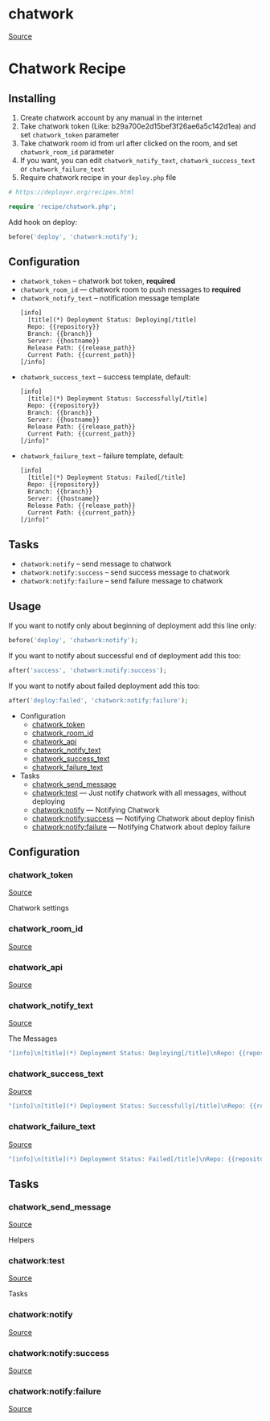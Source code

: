 <!-- DO NOT EDIT THIS FILE! -->
<!-- Instead edit contrib/chatwork.php -->
<!-- Then run bin/docgen -->

# chatwork

[Source](/contrib/chatwork.php)


# Chatwork Recipe

## Installing
  1. Create chatwork account by any manual in the internet
  2. Take chatwork token (Like: b29a700e2d15bef3f26ae6a5c142d1ea) and set `chatwork_token` parameter
  3. Take chatwork room id from url after clicked on the room, and set `chatwork_room_id` parameter
  4. If you want, you can edit `chatwork_notify_text`, `chatwork_success_text` or `chatwork_failure_text`
  5. Require chatwork recipe in your `deploy.php` file

```php
# https://deployer.org/recipes.html

require 'recipe/chatwork.php';
```

Add hook on deploy:
 
```php
before('deploy', 'chatwork:notify');
```

## Configuration

- `chatwork_token` – chatwork bot token, **required** 
- `chatwork_room_id` — chatwork room to push messages to **required**
- `chatwork_notify_text` – notification message template
  ```
  [info]
    [title](*) Deployment Status: Deploying[/title]
    Repo: {{repository}}
    Branch: {{branch}}
    Server: {{hostname}}
    Release Path: {{release_path}}
    Current Path: {{current_path}}
  [/info]
  ```
- `chatwork_success_text` – success template, default:
  ```
  [info]
    [title](*) Deployment Status: Successfully[/title]
    Repo: {{repository}}
    Branch: {{branch}}
    Server: {{hostname}}
    Release Path: {{release_path}}
    Current Path: {{current_path}}
  [/info]"
  ```
- `chatwork_failure_text` – failure template, default:
  ```
  [info]
    [title](*) Deployment Status: Failed[/title]
    Repo: {{repository}}
    Branch: {{branch}}
    Server: {{hostname}}
    Release Path: {{release_path}}
    Current Path: {{current_path}}
  [/info]"
  ```

## Tasks

- `chatwork:notify` – send message to chatwork
- `chatwork:notify:success` – send success message to chatwork
- `chatwork:notify:failure` – send failure message to chatwork

## Usage

If you want to notify only about beginning of deployment add this line only:

```php
before('deploy', 'chatwork:notify');
```

If you want to notify about successful end of deployment add this too:

```php
after('success', 'chatwork:notify:success');
```
If you want to notify about failed deployment add this too:

```php
after('deploy:failed', 'chatwork:notify:failure');
```


* Configuration
  * [chatwork_token](#chatwork_token)
  * [chatwork_room_id](#chatwork_room_id)
  * [chatwork_api](#chatwork_api)
  * [chatwork_notify_text](#chatwork_notify_text)
  * [chatwork_success_text](#chatwork_success_text)
  * [chatwork_failure_text](#chatwork_failure_text)
* Tasks
  * [chatwork_send_message](#chatwork_send_message)
  * [chatwork:test](#chatworktest) — Just notify chatwork with all messages, without deploying
  * [chatwork:notify](#chatworknotify) — Notifying Chatwork
  * [chatwork:notify:success](#chatworknotifysuccess) — Notifying Chatwork about deploy finish
  * [chatwork:notify:failure](#chatworknotifyfailure) — Notifying Chatwork about deploy failure

## Configuration
### chatwork_token
[Source](https://github.com/deployphp/deployer/search?q=%22chatwork_token%22+in%3Afile+language%3Aphp+path%3Acontrib+filename%3Achatwork.php)

Chatwork settings



### chatwork_room_id
[Source](https://github.com/deployphp/deployer/search?q=%22chatwork_room_id%22+in%3Afile+language%3Aphp+path%3Acontrib+filename%3Achatwork.php)





### chatwork_api
[Source](https://github.com/deployphp/deployer/search?q=%22chatwork_api%22+in%3Afile+language%3Aphp+path%3Acontrib+filename%3Achatwork.php)





### chatwork_notify_text
[Source](https://github.com/deployphp/deployer/search?q=%22chatwork_notify_text%22+in%3Afile+language%3Aphp+path%3Acontrib+filename%3Achatwork.php)

The Messages

```php title="Default value"
"[info]\n[title](*) Deployment Status: Deploying[/title]\nRepo: {{repository}}\nBranch: {{branch}}\nServer: {{hostname}}\nRelease Path: {{release_path}}\nCurrent Path: {{current_path}}\n[/info]"
```


### chatwork_success_text
[Source](https://github.com/deployphp/deployer/search?q=%22chatwork_success_text%22+in%3Afile+language%3Aphp+path%3Acontrib+filename%3Achatwork.php)



```php title="Default value"
"[info]\n[title](*) Deployment Status: Successfully[/title]\nRepo: {{repository}}\nBranch: {{branch}}\nServer: {{hostname}}\nRelease Path: {{release_path}}\nCurrent Path: {{current_path}}\n[/info]"
```


### chatwork_failure_text
[Source](https://github.com/deployphp/deployer/search?q=%22chatwork_failure_text%22+in%3Afile+language%3Aphp+path%3Acontrib+filename%3Achatwork.php)



```php title="Default value"
"[info]\n[title](*) Deployment Status: Failed[/title]\nRepo: {{repository}}\nBranch: {{branch}}\nServer: {{hostname}}\nRelease Path: {{release_path}}\nCurrent Path: {{current_path}}\n[/info]"
```



## Tasks
### chatwork_send_message
[Source](https://github.com/deployphp/deployer/search?q=%22chatwork_send_message%22+in%3Afile+language%3Aphp+path%3Acontrib+filename%3Achatwork.php)

Helpers


### chatwork:test
[Source](https://github.com/deployphp/deployer/search?q=%22chatwork%3Atest%22+in%3Afile+language%3Aphp+path%3Acontrib+filename%3Achatwork.php)

Tasks


### chatwork:notify
[Source](https://github.com/deployphp/deployer/search?q=%22chatwork%3Anotify%22+in%3Afile+language%3Aphp+path%3Acontrib+filename%3Achatwork.php)




### chatwork:notify:success
[Source](https://github.com/deployphp/deployer/search?q=%22chatwork%3Anotify%3Asuccess%22+in%3Afile+language%3Aphp+path%3Acontrib+filename%3Achatwork.php)




### chatwork:notify:failure
[Source](https://github.com/deployphp/deployer/search?q=%22chatwork%3Anotify%3Afailure%22+in%3Afile+language%3Aphp+path%3Acontrib+filename%3Achatwork.php)




